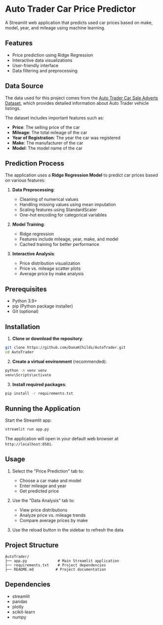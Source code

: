 # Auto Trader Car Price Predictor

A Streamlit web application that predicts used car prices based on make, model, year, and mileage using machine learning.

## Features

- Price prediction using Ridge Regression
- Interactive data visualizations
- User-friendly interface
- Data filtering and preprocessing

## Data Source

The data used for this project comes from the [Auto Trader Car Sale Adverts Dataset](https://www.kaggle.com/datasets/shayanshahid997/autotrader-at-car-sale-adverts-dataset), which provides detailed information about Auto Trader vehicle listings.

The dataset includes important features such as:
- **Price**: The selling price of the car
- **Mileage**: The total mileage of the car
- **Year of Registration**: The year the car was registered
- **Make**: The manufacturer of the car
- **Model**: The model name of the car

## Prediction Process

The application uses a **Ridge Regression Model** to predict car prices based on various features:

1. **Data Preprocessing**: 
   - Cleaning of numerical values
   - Handling missing values using mean imputation
   - Scaling features using StandardScaler
   - One-hot encoding for categorical variables

2. **Model Training**: 
   - Ridge regression
   - Features include mileage, year, make, and model
   - Cached training for better performance

3. **Interactive Analysis**:
   - Price distribution visualization
   - Price vs. mileage scatter plots
   - Average price by make analysis

## Prerequisites

- Python 3.9+
- pip (Python package installer)
- Git (optional)

## Installation

1. **Clone or download the repository**:
```bash
git clone https://github.com/DanaKChilds/AutoTrader.git
cd AutoTrader
```

2. **Create a virtual environment** (recommended):
```bash
python -m venv venv
venv\Scripts\activate
```

3. **Install required packages**:
```bash
pip install -r requirements.txt
```

## Running the Application

Start the Streamlit app:
```bash
streamlit run app.py
```

The application will open in your default web browser at `http://localhost:8501`.

## Usage

1. Select the "Price Prediction" tab to:
   - Choose a car make and model
   - Enter mileage and year
   - Get predicted price

2. Use the "Data Analysis" tab to:
   - View price distributions
   - Analyze price vs. mileage trends
   - Compare average prices by make

3. Use the reload button in the sidebar to refresh the data

## Project Structure

```
AutoTrader/
├── app.py              # Main Streamlit application
├── requirements.txt    # Project dependencies
├── README.md          # Project documentation
```

## Dependencies

- streamlit
- pandas
- plotly
- scikit-learn
- numpy
